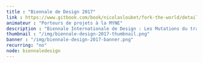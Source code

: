 ```yaml
---
title : "Biennale de Design 2017"
link : https://www.gitbook.com/book/nicolasloubet/fork-the-world/details
animateur : "Porteurs de projets à la MYNE"
description : "Biennale Internationale de Design : Les Mutations du travail. L'expérience 'Fork The World' propose de présenter des processus tiers-lieux au travers de projets qui en sont issus."
thumbnail : "/img/biennale-design-2017-thumbnail.png"
banner : "/img/biennale-design-2017-banner.png"
recurring: "no"
node: biennaledesign
---
```

